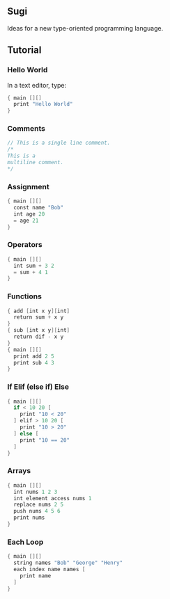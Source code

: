 ## Sugi

Ideas for a new type-oriented programming language.

## Tutorial

### Hello World

In a text editor, type: 

```v
{ main [][]
  print "Hello World"
}
```

### Comments

```v
// This is a single line comment.
/* 
This is a
multiline comment. 
*/  
```

### Assignment

```v
{ main [][]
  const name "Bob"
  int age 20
  = age 21
}
```

### Operators
```v
{ main [][]
  int sum + 3 2
  = sum + 4 1
}
```
### Functions
```v
{ add [int x y][int]
  return sum + x y
}
{ sub [int x y][int]
  return dif - x y
}
{ main [][]
  print add 2 5
  print sub 4 3
}
```
### If Elif (else if) Else
```v
{ main [][]
  if < 10 20 [
    print "10 < 20"
  ] elif > 10 20 [
    print "10 > 20"
  ] else [
    print "10 == 20"
  ]
}
```
### Arrays
```v
{ main [][]
  int nums 1 2 3
  int element access nums 1
  replace nums 2 5
  push nums 4 5 6
  print nums
}
```
### Each Loop
```v
{ main [][]
  string names "Bob" "George" "Henry"
  each index name names [
    print name
  ]
}
```
